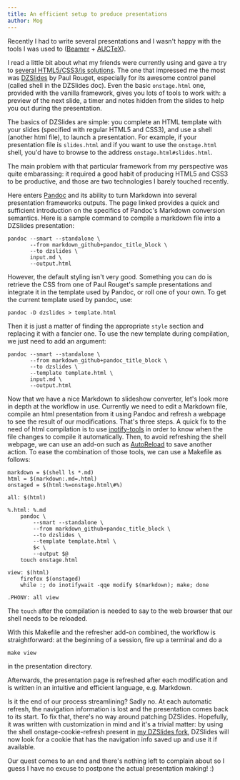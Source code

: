 ```yaml
---
title: An efficient setup to produce presentations
author: Mog
---
```


Recently I had to write several presentations and I wasn't happy with
the tools I was used to ([Beamer][beamer] + [AUCTeX][auctex]).

I read a little bit about what my friends were currently using and
gave a try to [several HTML5/CSS3/js solutions][bortzmeyer]. The one
that impressed me the most was [DZSlides][dzslides] by Paul Rouget,
especially for its awesome control panel (called shell in the DZSlides
doc). Even the basic `onstage.html` one, provided with the vanilla
framework, gives you lots of tools to work with: a preview of the next
slide, a timer and notes hidden from the slides to help you out during
the presentation.

<div></div><!--more-->

The basics of DZSlides are simple: you complete an HTML template with
your slides (specified with regular HTML5 and CSS3), and use a shell
(another html file), to launch a presentation. For example, if your
presentation file is `slides.html` and if you want to use the
`onstage.html` shell, you'd have to browse to the address
`onstage.html#slides.html`.

The main problem with that particular framework from my perspective
was quite embarassing: it required a good habit of producing HTML5 and
CSS3 to be productive, and those are two technologies I barely touched
recently.

Here enters [Pandoc][pandoc] and its ability to turn Markdown into
several presentation frameworks outputs. The page linked provides a
quick and sufficient introduction on the specifics of Pandoc's
Markdown conversion semantics. Here is a sample command to compile a
markdown file into a DZSlides presentation:

```shell
pandoc --smart --standalone \
       --from markdown_github+pandoc_title_block \
       --to dzslides \
       input.md \
       --output.html
```

However, the default styling isn't very good. Something you can do is
retrieve the CSS from one of Paul Rouget's sample presentations and
integrate it in the template used by Pandoc, or roll one of your
own. To get the current template used by pandoc, use:

```shell
pandoc -D dzslides > template.html
```

Then it is just a matter of finding the appropriate `style` section
and replacing it with a fancier one. To use the new template during
compilation, we just need to add an argument:

```shell
pandoc --smart --standalone \
       --from markdown_github+pandoc_title_block \
       --to dzslides \
       --template template.html \
       input.md \
       --output.html
```

Now that we have a nice Markdown to slideshow converter, let's look
more in depth at the workflow in use. Currently we need to edit a
Markdown file, compile an html presentation from it using Pandoc and
refresh a webpage to see the result of our modifications. That's three
steps. A quick fix to the need of html compilation is to use
[inotify-tools][inotify] in order to know when the file changes to
compile it automatically. Then, to avoid refreshing the shell webpage,
we can use an add-on such as [AutoReload][autoreload] to save another
action. To ease the combination of those tools, we can use a Makefile
as follows:

```shell
markdown = $(shell ls *.md)
html = $(markdown:.md=.html)
onstaged = $(html:%=onstage.html\#%)

all: $(html)

%.html: %.md
	pandoc \
		--smart --standalone \
		--from markdown_github+pandoc_title_block \
		--to dzslides \
		--template template.html \
		$< \
		--output $@
	touch onstage.html

view: $(html)
	firefox $(onstaged)
	while :; do inotifywait -qqe modify $(markdown); make; done

.PHONY: all view
```

The `touch` after the compilation is needed to say to the web browser
that our shell needs to be reloaded.

With this Makefile and the refresher add-on combined, the workflow is
straightforward: at the beginning of a session, fire up a terminal and
do a

    make view

in the presentation directory.

Afterwards, the presentation page is refreshed after each modification
and is written in an intuitive and efficient language,
e.g. Markdown.

Is it the end of our process streamlining? Sadly no. At each automatic
refresh, the navigation information is lost and the presentation comes
back to its start. To fix that, there's no way around patching
DZSlides. Hopefully, it was written with customization in mind and
it's a trivial matter: by using the shell onstage-cookie-refresh
present in [my DZSlides fork][fork], DZSlides will now look for a
cookie that has the navigation info saved up and use it if available.

Our quest comes to an end and there's nothing left to complain about
so I guess I have no excuse to postpone the actual presentation
making! :)

[beamer]:     https://en.wikipedia.org/wiki/Beamer_(LaTeX)

[auctex]:     https://www.gnu.org/software/auctex/

[bortzmeyer]: http://www.bortzmeyer.org/logiciel-presentation-nouveau.html

[dzslides]:   http://paulrouget.com/dzslides/

[pandoc]:     http://johnmacfarlane.net/pandoc/demo/example9/producing-slide-shows-with-pandoc.html

[inotify]:    https://github.com/rvoicilas/inotify-tools/wiki

[autoreload]: https://addons.mozilla.org/en-us/firefox/addon/auto-reload/

[fork]:       https://github.com/Mogzor/dzslides
